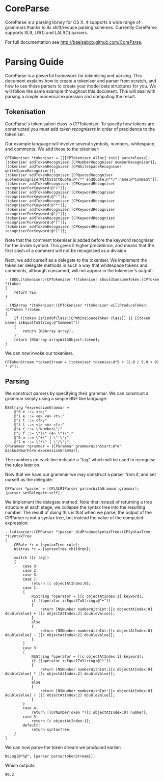 CoreParse
=========

CoreParse is a parsing library for OS X.  It supports a wide range of grammars thanks to its shift/reduce parsing schemes.  Currently CoreParse supports SLR, LR(1) and LALR(1) parsers.

For full documentation see http://beelsebob.github.com/CoreParse.

Parsing Guide
=============

CoreParse is a powerful framework for tokenising and parsing.  This document explains how to create a tokeniser and parser from scratch, and how to use those parsers to create your model data structures for you.  We will follow the same example throughout this document.  This will deal with parsing a simple numerical expression and computing the result.

Tokenisation
------------

CoreParse's tokenisation class is CPTokeniser.  To specify how tokens are constructed you must add *token recognisers* in order of precidence to the tokeniser.

Our example language will involve several symbols, numbers, whitespace, and comments.  We add these to the tokeniser:

    CPTokeniser *tokeniser = [[[CPTokeniser alloc] init] autorelease];
    [tokeniser addTokenRecogniser:[CPNumberRecogniser numberRecogniser]];
    [tokeniser addTokenRecogniser:[CPWhiteSpaceRecogniser whiteSpaceRecogniser]];
    [tokeniser addTokenRecogniser:[CPQuotedRecogniser quotedRecogniserWithStartQuote:@"/*" endQuote:@"*/" name:@"Comment"]];
    [tokeniser addTokenRecogniser:[CPKeywordRecogniser recogniserForKeyword:@"+"]];
    [tokeniser addTokenRecogniser:[CPKeywordRecogniser recogniserForKeyword:@"-"]];
    [tokeniser addTokenRecogniser:[CPKeywordRecogniser recogniserForKeyword:@"*"]];
    [tokeniser addTokenRecogniser:[CPKeywordRecogniser recogniserForKeyword:@"/"]];
    [tokeniser addTokenRecogniser:[CPKeywordRecogniser recogniserForKeyword:@"("]];
    [tokeniser addTokenRecogniser:[CPKeywordRecogniser recogniserForKeyword:@")"]];

Note that the comment tokeniser is added before the keyword recogniser for the divide symbol.  This gives it higher precidence, and means that the first slash of a comment will not be recognised as a division.

Next, we add ourself as a delegate to the tokeniser.  We implement the tokeniser delegate methods in such a way that whitespace tokens and comments, although consumed, will not appear in the tokeniser's output:

    - (BOOL)tokeniser:(CPTokeniser *)tokeniser shouldConsumeToken:(CPToken *)token
    {
        return YES;
    }
    
    - (NSArray *)tokeniser:(CPTokeniser *)tokeniser willProduceToken:(CPToken *)token
    {
        if ([token isKindOfClass:[CPWhiteSpaceToken class]] || [[token name] isEqualToString:@"Comment"])
        {
            return [NSArray array];
        }
        return [NSArray arrayWithObject:token];
    }

We can now invoke our tokeniser.

    CPTokenStream *tokenStream = [tokeniser tokenise:@"5 + (2.0 / 5.0 + 9) * 8"];

Parsing
-------

We construct parsers by specifying their grammar.  We can construct a grammar simply using a simple BNF like language:

    NSString *expressionGrammar =
        @"0 e ::= <t>;"
        @"1 e ::= <e> <a> <t>;"
        @"2 t ::= <f>;"
        @"3 t ::= <t> <m> <f>;"
        @"4 f ::= \"Number\";"
        @"5 f ::= \"(\" <e> \")\";"
        @"6 a ::= \"+\" | \"-\";"
        @"7 m ::= \"*\" | \"/\";";
    CPGrammar *grammar = [CPGrammar grammarWithStart:@"e" backusNaurForm:expressionGrammar];

The numbers on each line indicate a "tag" which will be used to recognise the rules later on.

Now that we have our grammar we may construct a parser from it, and set ourself as the delegate:

    CPParser *parser = [CPLALR1Parser parserWithGrammar:grammar];
    [parser setDelegate:self];

We implement the delegate method.  Note that instead of returning a tree structure at each stage, we collapse the syntax tree into the resulting number.  The result of doing this is that when we parse, the output of the CPParser is not a syntax tree, but instead the value of the computed expression:

    - (id)parser:(CPParser *)parser didProduceSyntaxTree:(CPSyntaxTree *)syntaxTree
    {
        CPRule *r = [syntaxTree rule];
        NSArray *c = [syntaxTree children];
        
        switch ([r tag])
        {
            case 0:
            case 2:
            case 6:
            case 7:
                return [c objectAtIndex:0];
            case 1:
            {
                NSString *operator = [[c objectAtIndex:1] keyword];
                if ([operator isEqualToString:@"+"])
                {
                    return [NSNumber numberWithInt:[[c objectAtIndex:0] doubleValue] + [[c objectAtIndex:2] doubleValue]];
                }
                else
                {
                    return [NSNumber numberWithInt:[[c objectAtIndex:0] doubleValue] - [[c objectAtIndex:2] doubleValue]];
                }
            }
            case 3:
            {
                NSString *operator = [[c objectAtIndex:1] keyword];
                if ([operator isEqualToString:@"*"])
                {
                    return [NSNumber numberWithInt:[[c objectAtIndex:0] doubleValue] * [[c objectAtIndex:2] doubleValue]];
                }
                else
                {
                    return [NSNumber numberWithInt:[[c objectAtIndex:0] doubleValue] / [[c objectAtIndex:2] doubleValue]];
                }
            }
            case 4:
                return [(CPNumberToken *)[c objectAtIndex:0] number];
            case 5:
                return [c objectAtIndex:1];
            default:
                return syntaxTree;
        }
    }

We can now parse the token stream we produced earlier:

    NSLog(@"%@", [parser parse:tokenStream]);

Which outputs:

    80.2
